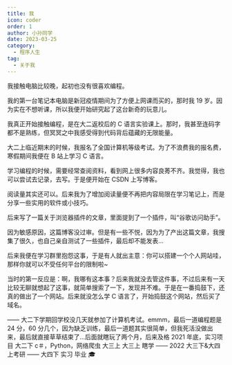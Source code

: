 ```yaml
---
title: 我
icon: coder
order: 1
author: 小孙同学
date: 2023-03-25
category:
  - 程序人生
tag:
  - 关于我
---
```


<!-- ![](https://files.sunguoqi.com/brain-images/202308200522159.jpg =500x) -->

我接触电脑比较晚，起初也没有很喜欢编程。

我的第一台笔记本电脑是新冠疫情期间为了方便上网课而买的，那时我 19 岁。因为实在不想听课，所以我便开始研究起了这台新奇的玩意儿。

我真正开始接触编程，是在大二返校后的 C 语言实验课上。那时，我甚至连码字都不是熟练，但冥冥之中我感受得到代码背后蕴藏的无限能量。

大二上临近期末的时候，我报名了全国计算机等级考试。为了不浪费我的报名费，寒假期间我便在 B 站上学习 C 语言。

学习编程的时候，需要经常查阅资料，看到网上很多内容良莠不齐。我觉得，我也可以尝试去记录，去写。于是便开始在 CSDN 上写博客。

阅读量其实还可以。后来我为了增加阅读量便不再把内容局限在学习笔记上，而是分享一些实用的软件或小技巧。

后来写了一篇关于浏览器插件的文章，里面提到了一个插件，叫“谷歌访问助手”。

因为敏感原因，这篇博客没过审。但是有一些不悦，因为为了产出这篇文章，我搜集了很久，也自己亲自测试了一些插件，最后却不能发表...

后来我便在学习群里抱怨这事，于是有人就出主意：你可以搭建一个个人网站哇，那样你就可以不受任何平台的限制啦~

当时的第一反应是：啊，我哪有这本事？后来我就没去管这件事，不过后来有一天比较无聊就想起了这事，就简单搜索了一下，发现并不难。于是在一番捣鼓下，还真的做出了一个网站。后来就没怎么学 C 语言了，开始捣鼓这个网站，然后买了域名。

——
大二下学期回学校没几天就参加了计算机考试。emmm，最后一道编程题是 24 分，60 分几个，因为缺乏训练，最后一道题其实很简单，但我死活没做出来，最后就直接草草结束了...后面就瞎玩了两个月，后来及格 2021 年底，实习项目
大二下
c＃，Python，网络爬虫
大三上
大三上
瞎学
——
2022 大三下&大四上考研
——
大四下
实习
毕业 🎓
